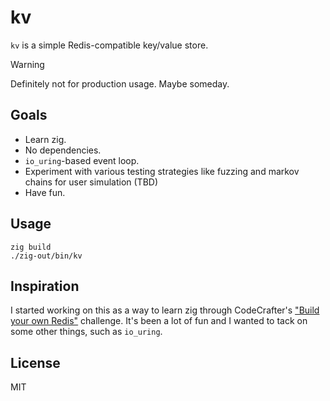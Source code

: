 kv
==

`kv` is a simple Redis-compatible key/value store.

> [!WARNING]
> Definitely not for production usage. Maybe someday.


## Goals

* Learn zig.
* No dependencies.
* `io_uring`-based event loop.
* Experiment with various testing strategies like fuzzing and markov chains for user simulation (TBD)
* Have fun.

## Usage

```
zig build
./zig-out/bin/kv
```

## Inspiration

I started working on this as a way to learn zig through
CodeCrafter's ["Build your own Redis"](https://codecrafters.io/challenges/redis) challenge. It's been a lot of fun
and I wanted to tack on some other things, such as `io_uring`.

## License

MIT
